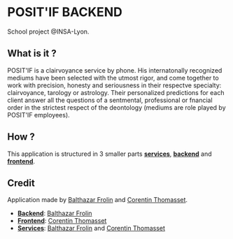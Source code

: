 # POSIT'IF BACKEND
School project @INSA-Lyon.

## What is it ?
POSIT'IF is a clairvoyance service by phone. His internatonally recognized mediums have been selected with the utmost rigor, and come together to work with precision, honesty and seriousness in their respectve specialty: clairvoyance, tarology or astrology. Their personalized predictions for each client answer all the questions of a sentmental, professional or fnancial order in the strictest respect of the deontology (mediums are role played by POSIT'IF employees).

## How ?
This application is structured in 3 smaller parts **[services](https://github.com/CorentinTh/positif-services)**, **[backend](https://github.com/CorentinTh/positif-backend)** and **[frontend](https://github.com/CorentinTh/positif-frontend)**.

## Credit
Application made by [Balthazar Frolin](https://github.com/Balthov60) and [Corentin Thomasset](https://github.com/CorentinTh).

* **[Backend](https://github.com/CorentinTh/positif-backend)**: [Balthazar Frolin](https://github.com/Balthov60)
* **[Frontend](https://github.com/CorentinTh/positif-frontend)**: [Corentin Thomasset](https://github.com/CorentinTh)
* **[Services](https://github.com/CorentinTh/positif-services)**: [Balthazar Frolin](https://github.com/Balthov60) and [Corentin Thomasset](https://github.com/CorentinTh)
